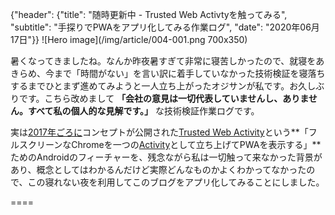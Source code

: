 {"header": {"title": "随時更新中 - Trusted Web Activtyを触ってみる", "subtitle": "手探りでPWAをアプリ化してみる作業ログ", "date": "2020年06月17日"}}
![Hero image](/img/article/004-001.png 700x350)

暑くなってきましたね。なんか昨夜暑すぎて非常に寝苦しかったので、就寝をあきらめ、今まで「時間がない」を言い訳に着手していなかった技術検証を寝落ちするまでひとまず進めてみようと一人立ち上がったオジサンが私です。お久しぶりです。こちら改めまして **「会社の意見は一切代表していませんし、ありません。すべて私の個人的な見解です。」** な技術検証作業ログです。

実は[2017年ごろに](https://www.youtube.com/watch?v=_sLa0qhuqcA)コンセプトが公開された[Trusted Web Activity](https://developers.google.com/web/android/trusted-web-activity)という**「フルスクリーンなChromeを一つの[Activity](https://developer.android.com/reference/android/app/Activity)として立ち上げてPWAを表示する」**ためのAndroidのフィーチャーを、残念ながら私は一切触って来なかった背景があり、概念としてはわかるんだけど実際どんなものかよくわかってなかったので、この寝れない夜を利用してこのブログをアプリ化してみることにしました。

====